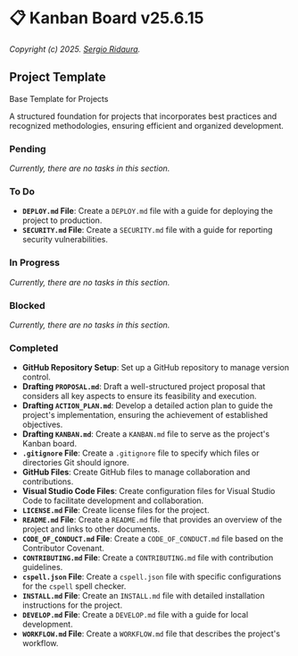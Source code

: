 # 📋 Kanban Board v25.6.15

_Copyright (c) 2025. [Sergio Ridaura](https://github.com/sergio-ridaura)._

## Project Template

Base Template for Projects

A structured foundation for projects that incorporates best practices and recognized methodologies, ensuring efficient and organized development.

### Pending

_Currently, there are no tasks in this section._

### To Do

- **`DEPLOY.md` File**: Create a `DEPLOY.md` file with a guide for deploying the project to production.
- **`SECURITY.md` File**: Create a `SECURITY.md` file with a guide for reporting security vulnerabilities.

### In Progress

_Currently, there are no tasks in this section._

### Blocked

_Currently, there are no tasks in this section._

### Completed

- **GitHub Repository Setup**: Set up a GitHub repository to manage version control.
- **Drafting `PROPOSAL.md`**: Draft a well-structured project proposal that considers all key aspects to ensure its feasibility and execution.
- **Drafting `ACTION_PLAN.md`**: Develop a detailed action plan to guide the project's implementation, ensuring the achievement of established objectives.
- **Drafting `KANBAN.md`**: Create a `KANBAN.md` file to serve as the project's Kanban board.
- **`.gitignore` File**: Create a `.gitignore` file to specify which files or directories Git should ignore.
- **GitHub Files**: Create GitHub files to manage collaboration and contributions.
- **Visual Studio Code Files**: Create configuration files for Visual Studio Code to facilitate development and collaboration.
- **`LICENSE.md` File**: Create license files for the project.
- **`README.md` File**: Create a `README.md` file that provides an overview of the project and links to other documents.
- **`CODE_OF_CONDUCT.md` File**: Create a `CODE_OF_CONDUCT.md` file based on the Contributor Covenant.
- **`CONTRIBUTING.md` File**: Create a `CONTRIBUTING.md` file with contribution guidelines.
- **`cspell.json` File**: Create a `cspell.json` file with specific configurations for the `cspell` spell checker.
- **`INSTALL.md` File**: Create an `INSTALL.md` file with detailed installation instructions for the project.
- **`DEVELOP.md` File**: Create a `DEVELOP.md` file with a guide for local development.
- **`WORKFLOW.md` File**: Create a `WORKFLOW.md` file that describes the project's workflow.
